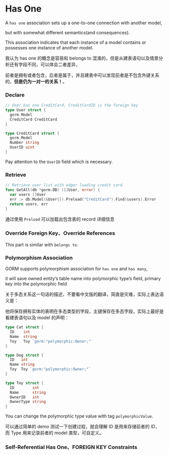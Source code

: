 # Has One

A `has one` association sets up a one-to-one connection with another model, 

but with somewhat different semantics(and consequences).

This association indicates that each instance of a model contains or possesses one instance of another model.

我认为 has one 的概念是容易和 belongs to 混淆的，但是从建表语句以及情景分析还有字段不同，可以体会二者差异，

前者是拥有或者包含，后者是属于，并且建表中可以发现前者是不包含外键关系的，<strong>但是仍为一对一的关系！</strong>。

### Declare

````go
// User has one CreditCard, CreditCardID is the foreign key
type User struct {
  gorm.Model
  CreditCard CreditCard
}

type CreditCard struct {
  gorm.Model
  Number string
  UserID uint
}
````

Pay attention to the `UserID` field which is necessary.

### Retrieve

```go
// Retrieve user list with edger loading credit card
func GetAll(db *gorm.DB) ([]User, error) {
  var users []User
  err := db.Model(&User{}).Preload("CreditCard").Find(&users).Error
  return users, err
}
```

通过使用 `Preload` 可以加载出包含表的 record 详细信息

### Override Foreign Key、Override References

This part is similar with `belongs to`.

### Polymorphism Association

GORM supports polymorphism association for `has one` and `has many`, 

it will save owned entity’s table name into polymorphic type’s field, primary key into the polymorphic field

关于多态关系这一句话的描述，不要看中文版的翻译，简直是灾难，实际上表达语义是：

他将保存拥有实体的表明在多态类型的字段，主键保存在多态字段，实际上最好是看建表语句以及 model 的声明：

````go
type Cat struct {
  ID    int
  Name  string
  Toy   Toy `gorm:"polymorphic:Owner;"`
}

type Dog struct {
  ID   int
  Name string
  Toy  Toy `gorm:"polymorphic:Owner;"`
}

type Toy struct {
  ID        int
  Name      string
  OwnerID   int
  OwnerType string
}
````

You can change the polymorphic type value with tag `polymorphicValue`.

可以通过简单的 demo 测试一下创建过程，就会理解 ID 是用来存储前者的 ID，而 Type 用来记录前者的 model 类型，可自定义。

### Self-Referential Has One、FOREIGN KEY Constraints